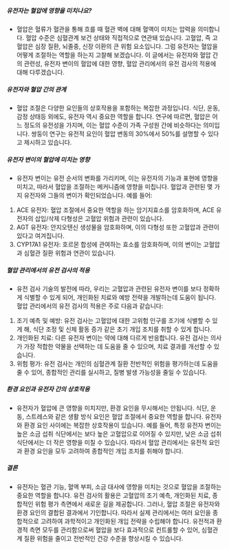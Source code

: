 ##### 유전자는 혈압에 영향을 미치나요?
* 혈압은 혈류가 혈관을 통해 흐를 때 혈관 벽에 대해 혈액이 미치는 압력을 의미합니다. 혈압 수준은 심혈관계 보건 상태와 직접적으로 연관돼 있습니다. 고혈압, 즉 고혈압은 심장 질환, 뇌졸중, 신장 이환의 큰 위험 요소입니다. 그럼 유전자는 혈압을 어떻게 조절하는 역할을 하는지 고찰해 보겠습니다. 이 글에서는 유전자와 혈압 간의 관련성, 유전자 변이의 혈압에 대한 영향, 혈압 관리에서의 유전 검사의 적용에 대해 다루겠습니다.

##### 유전자와 혈압 간의 관계
* 혈압 조절은 다양한 요인들의 상호작용을 포함하는 복잡한 과정입니다. 식단, 운동, 감정 상태등 외에도, 유전자 역시 중요한 역할을 합니다. 연구에 따르면, 혈압은 어느 정도의 유전성을 가지며, 이는 혈압 수준이 가족 구성원 간에 비슷하다는 의미입니다. 쌍둥이 연구는 유전적 요인이 혈압 변동의 30%에서 50%를 설명할 수 있다고 제시하고 있습니다.

##### 유전자 변이의 혈압에 미치는 영향
* 유전자 변이는 유전 순서의 변화를 가리키며, 이는 유전자의 기능과 표현에 영향을 미치고, 따라서 혈압을 조절하는 메커니즘에 영향을 미칩니다. 혈압과 관련된 몇 가지 유전자와 그들의 변이가 확인되었습니다. 예를 들어:

1. ACE 유전자: 혈압 조절에서 중요한 역할을 하는 암기지효소를 암호화하며, ACE 유전자의 삽입/삭제 다형성은 고혈압 위험과 관련이 있습니다.
2. AGT 유전자: 안지오텐신 생성물을 암호화하며, 이의 다형성 또한 고혈압과 관련이 있다고 여겨집니다.
3. CYP17A1 유전자: 호르몬 합성에 관여하는 효소를 암호화하며, 이의 변이는 고혈압과 심혈관 질환 위험과 연관이 있습니다.

##### 혈압 관리에서의 유전 검사의 적용
* 유전 검사 기술의 발전에 따라, 우리는 고혈압과 관련된 유전자 변이를 보다 정확하게 식별할 수 있게 되어, 개인화된 치료와 예방 전략을 개발하는데 도움이 됩니다. 혈압 관리에서의 유전 검사의 적용은 주로 다음과 같습니다:

1. 조기 예측 및 예방: 유전 검사는 고혈압에 대한 고위험 인구를 조기에 식별할 수 있게 해, 식단 조정 및 신체 활동 증가 같은 초기 개입 조치를 취할 수 있게 합니다.
2. 개인화된 치료: 다른 유전자 변이는 약에 대해 다르게 반응합니다. 유전 검사는 의사가 가장 적합한 약물을 선택하는 데 도움을 줄 수 있으며, 치료 결과를 개선할 수 있습니다.
3. 위험 평가: 유전 검사는 개인의 심혈관계 질환 전반적인 위험을 평가하는데 도움을 줄 수 있어, 종합적인 관리를 실시하고, 질병 발생 가능성을 줄일 수 있습니다.

##### 환경 요인과 유전자 간의 상호작용
* 유전자가 혈압에 큰 영향을 미치지만, 환경 요인을 무시해서는 안됩니다. 식단, 운동, 스트레스와 같은 생활 방식 요인은 혈압 조절에서 중요한 역할을 합니다. 유전자와 환경 요인 사이에는 복잡한 상호작용이 있습니다. 예를 들어, 특정 유전자 변이는 높은 소금 섭취 식단에서는 보다 높은 고혈압으로 이어질 수 있지만, 낮은 소금 섭취 식단에서는 더 작은 영향을 미칠 수 있습니다. 따라서 혈압 관리에서는 유전적 요인과 환경 요인을 모두 고려하여 종합적인 개입 조치를 취해야 합니다.

##### 결론
* 유전자는 혈관 기능, 혈액 부피, 소금 대사에 영향을 미치는 것으로 혈압을 조절하는 중요한 역할을 합니다. 유전 검사의 활용은 고혈압의 조기 예측, 개인화된 치료, 종합적인 위험 평가 측면에서 새로운 길을 제공합니다. 그러나, 혈압 조절은 유전자와 환경 요인의 결합된 결과에서 기인합니다. 따라서 실제 관리에서는 여러 요인을 종합적으로 고려하여 과학적이고 개인화된 개입 전략을 수립해야 합니다. 유전적과 환경적 측면 모두를 관리함으로써 혈압을 보다 효과적으로 컨트롤할 수 있어, 심혈관계 질환 위험을 줄이고 전반적인 건강 수준을 향상시킬 수 있습니다.